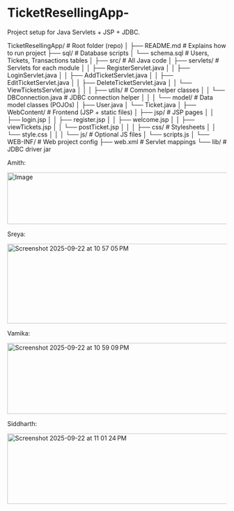 # TicketResellingApp-

Project setup for Java Servlets + JSP + JDBC.


TicketResellingApp/                 # Root folder (repo)
│
├── README.md                       # Explains how to run project
├── sql/                            # Database scripts
│   └── schema.sql                  # Users, Tickets, Transactions tables
│
├── src/                            # All Java code
│   ├── servlets/                   # Servlets for each module
│   │   ├── RegisterServlet.java
│   │   ├── LoginServlet.java
│   │   ├── AddTicketServlet.java
│   │   ├── EditTicketServlet.java
│   │   ├── DeleteTicketServlet.java
│   │   └── ViewTicketsServlet.java
│   │
│   ├── utils/                      # Common helper classes
│   │   └── DBConnection.java       # JDBC connection helper
│   │
│   └── model/                      # Data model classes (POJOs)
│       ├── User.java
│       └── Ticket.java
│
├── WebContent/                     # Frontend (JSP + static files)
│   ├── jsp/                        # JSP pages
│   │   ├── login.jsp
│   │   ├── register.jsp
│   │   ├── welcome.jsp
│   │   ├── viewTickets.jsp
│   │   └── postTicket.jsp
│   │
│   ├── css/                        # Stylesheets
│   │   └── style.css
│   │
│   └── js/                         # Optional JS files
│       └── scripts.js
│
└── WEB-INF/                        # Web project config
    ├── web.xml                     # Servlet mappings
    └── lib/                        # JDBC driver jar



Amith: 

<img width="880" height="119" alt="Image" src="https://github.com/user-attachments/assets/23ff0c31-fe5c-4f55-a394-17790492c8e6" />

Sreya:

<img width="872" height="183" alt="Screenshot 2025-09-22 at 10 57 05 PM" src="https://github.com/user-attachments/assets/91a095a6-1e1f-40ed-b99c-a913a3248418" />

Vamika:

<img width="873" height="163" alt="Screenshot 2025-09-22 at 10 59 09 PM" src="https://github.com/user-attachments/assets/d90f864b-ce27-4e99-8965-15e228b3b223" />

Siddharth:

<img width="876" height="162" alt="Screenshot 2025-09-22 at 11 01 24 PM" src="https://github.com/user-attachments/assets/4ef9a19d-ecea-4252-8515-22dcced4f575" />






